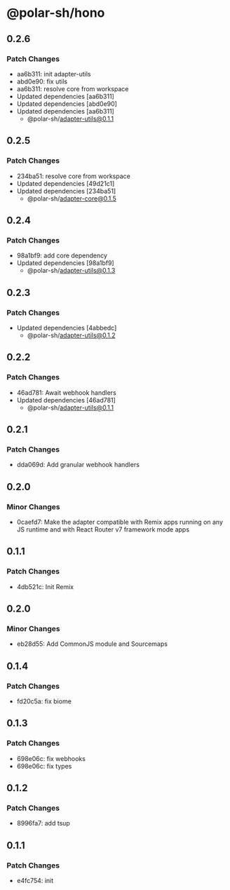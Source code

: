 # @polar-sh/hono

## 0.2.6

### Patch Changes

- aa6b311: init adapter-utils
- abd0e90: fix utils
- aa6b311: resolve core from workspace
- Updated dependencies [aa6b311]
- Updated dependencies [abd0e90]
- Updated dependencies [aa6b311]
  - @polar-sh/adapter-utils@0.1.1

## 0.2.5

### Patch Changes

- 234ba51: resolve core from workspace
- Updated dependencies [49d21c1]
- Updated dependencies [234ba51]
  - @polar-sh/adapter-core@0.1.5

## 0.2.4

### Patch Changes

- 98a1bf9: add core dependency
- Updated dependencies [98a1bf9]
  - @polar-sh/adapter-utils@0.1.3

## 0.2.3

### Patch Changes

- Updated dependencies [4abbedc]
  - @polar-sh/adapter-utils@0.1.2

## 0.2.2

### Patch Changes

- 46ad781: Await webhook handlers
- Updated dependencies [46ad781]
  - @polar-sh/adapter-utils@0.1.1

## 0.2.1

### Patch Changes

- dda069d: Add granular webhook handlers

## 0.2.0

### Minor Changes

- 0caefd7: Make the adapter compatible with Remix apps running on any JS runtime and with React Router v7 framework mode apps

## 0.1.1

### Patch Changes

- 4db521c: Init Remix

## 0.2.0

### Minor Changes

- eb28d55: Add CommonJS module and Sourcemaps

## 0.1.4

### Patch Changes

- fd20c5a: fix biome

## 0.1.3

### Patch Changes

- 698e06c: fix webhooks
- 698e06c: fix types

## 0.1.2

### Patch Changes

- 8996fa7: add tsup

## 0.1.1

### Patch Changes

- e4fc754: init
